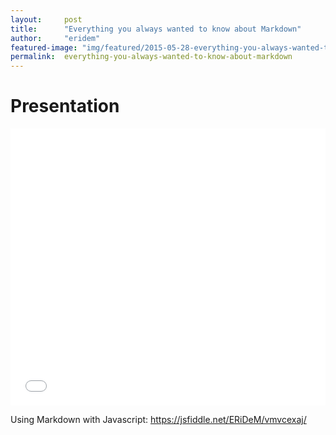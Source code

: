 ```yaml
---
layout:     post
title:      "Everything you always wanted to know about Markdown"
author:     "eridem"
featured-image: "img/featured/2015-05-28-everything-you-always-wanted-to-know-about-markdown.jpg"
permalink:  everything-you-always-wanted-to-know-about-markdown
---
```


# Presentation

<iframe 
  src="//www.slideshare.net/slideshow/embed_code/key/BY6kcoRZMSCEbq" 
  width="1000" 
  height="443" 
  style="max-width: 100%;" 
  frameborder="0" 
  marginwidth="0" 
  marginheight="0" 
  scrolling="no">
</iframe>

Using Markdown with Javascript: <https://jsfiddle.net/ERiDeM/vmvcexaj/>
